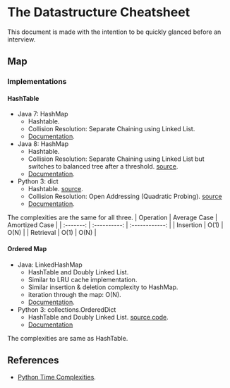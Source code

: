 # The Datastructure Cheatsheet

This document is made with the intention to be quickly glanced before an
interview.

## Map

### Implementations

#### HashTable
- Java 7: HashMap
  - Hashtable.
  -  Collision Resolution: Separate Chaining using Linked List.
  -  [Documentation](https://docs.oracle.com/javase/7/docs/api/java/util/HashMap.html).
- Java 8: HashMap
  - Hashtable.
  - Collision Resolution: Separate Chaining using Linked List but switches to balanced tree after a threshold. [source](http://openjdk.java.net/jeps/180).
  - [Documentation](https://docs.oracle.com/javase/8/docs/api/java/util/HashMap.html).
- Python 3: dict
  - Hashtable. [source](https://docs.python.org/3/faq/design.html#how-are-dictionaries-implemented-in-cpython).
  - Collision Resolution: Open Addressing (Quadratic Probing). [source](https://www.laurentluce.com/posts/python-dictionary-implementation/)
  - [Documentation](https://docs.python.org/3/library/stdtypes.html#dict).

The complexities are the same for all three.
| Operation | Average Case | Amortized Case |
| :-------: | :----------: | :------------: |
| Insertion |     O(1)     |      O(N)      |
| Retrieval |     O(1)     |      O(N)      |

#### Ordered Map
- Java: LinkedHashMap
  - HashTable and Doubly Linked List.
  - Similar to LRU cache implementation.
  - Similar insertion & deletion complexity to HashMap.
  - iteration through the map: O(N).
  - [Documentation](https://docs.oracle.com/javase/8/docs/api/java/util/LinkedHashMap.html).
- Python 3: collections.OrderedDict
  - HashTable and Doubly Linked List. [source code](https://github.com/python/cpython/blob/b26a0db8ea2de3a8a8e4b40e69fc8642c7d7cb68/Lib/collections/__init__.py#L94).
  - [Documentation](https://docs.python.org/3/library/collections.html#collections.OrderedDict)

The complexities are same as HashTable.


## References
- [Python Time Complexities](https://wiki.python.org/moin/TimeComplexity).